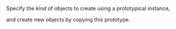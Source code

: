  
 Specify the kind of objects to create using a prototypical instance, 
 
 and create new objects by copying this prototype.
